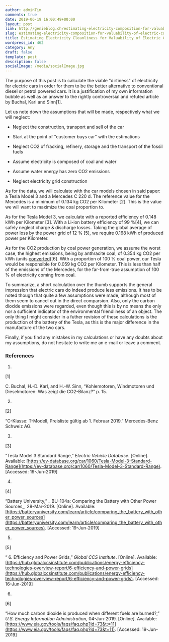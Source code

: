 ```yaml
---
author: adminTim
comments: true
date: 2019-06-19 16:00:49+00:00
layout: post
link: http://genieblog.ch/estimating-electricity-composition-for-valuability-of-electric-cars/
slug: estimating-electricity-composition-for-valuability-of-electric-cars
title: Estimating Electricity Cleanliness for Valuability of Electric Cars
wordpress_id: 462
category: Any
draft: false
template: post
description: false
socialImage: /media/socialImage.jpg
---
```





The purpose of this post is to calculate the viable "dirtiness" of electricity for electric cars in order for them to be the better alternative to conventional diesel or petrol powered cars. It is a justification of my own information bubble as well as an answer to the rightly controversial and refuted article by Buchal, Karl and Sinn ​[1]​.







Let us note down the assumptions that will be made, respectively what we will neglect:







  * Neglect the construction, transport and sell of the car


  * Start at the point of "customer buys car" with the estimations


  * Neglect CO2 of fracking, refinery, storage and the transport of the fossil fuels


  * Assume electricity is composed of coal and water


  * Assume water energy has zero CO2 emissions
  * Neglect electricity grid construction






As for the data, we will calculate with the car models chosen in said paper: a Tesla Model 3 and a Mercedes C 220 d. The reference value for the Mercedes is a minimum of 0.134 kg CO2 per Kilometer ​[2]​. This is the value we will want to maximize the coal proportion to.







As for the Tesla Model 3, we calculate with a reported efficiency of 0.148 kWh per Kilometer ​[3]​. With a Li-ion battery efficiency of 99 % ​[4]​, we can safely neglect charge & discharge losses. Taking the global average of power loss by the power grid of 12 % ​[5]​, we require 0.168 kWh of produced power per Kilometer.







As for the CO2 production by coal power generation, we assume the worst case, the highest emissions, being by anthracite coal, of 0.354 kg CO2 per kWh (units [converted](https://www.google.com/search?q=0.0002286+Pounds%2FBtu+in+kg%2FkWh)) ​[6]​. With a proportion of 100 % coal power, our Tesla would be responsible for 0.059 kg CO2 per Kilometer. This is less than half of the emissions of the Mercedes, for the far-from-true assumption of 100 % of electricity coming from coal.







To summarize, a short calculation over the thumb supports the general impression that electric cars do indeed produce less emissions. It has to be noted though that quite a few assumptions were made, although most of them seem to cancel out in the direct comparsion. Also, only the carbon dioxide emissions were regarded, even though this is by no means the only nor a sufficient indicator of the environmental friendliness of an object. The only thing I might consider in a futher revision of these calculations is the production of the battery of the Tesla, as this is the major difference in the manufacture of the two cars.







Finally, if you find any mistakes in my calculations or have any doubts about my assumptions, do not hesitate to write me an e-mail or leave a comment.







### References

  1. 


[1]

C. Buchal, H.-D. Karl, and H.-W. Sinn, “Kohlemotoren, Windmotoren und Dieselmotoren: Was zeigt die CO2-Bilanz?” p. 15.






  2. 


[2]

“C-Klasse: T-Modell, Preisliste gültig ab 1. Februar 2019.” Mercedes-Benz Schweiz AG.






  3. 


[3]

“Tesla Model 3 Standard Range,” _Electric Vehicle Database_.  [Online]. Available: [https://ev-database.org/car/1060/Tesla-Model-3-Standard-Range](https://ev-database.org/car/1060/Tesla-Model-3-Standard-Range). [Accessed: 19-Jun-2019]






  4. 


[4]

“Battery University,” _ BU-104a: Comparing the Battery with Other Power Sources_, 28-Mar-2019.  [Online]. Available: [https://batteryuniversity.com/learn/article/comparing_the_battery_with_other_power_sources](https://batteryuniversity.com/learn/article/comparing_the_battery_with_other_power_sources). [Accessed: 19-Jun-2019]






  5. 


[5]

“ 6. Efficiency and Power Grids,” _Global CCS Institute_.  [Online]. Available: [https://hub.globalccsinstitute.com/publications/energy-efficiency-technologies-overview-report/6-efficiency-and-power-grids](https://hub.globalccsinstitute.com/publications/energy-efficiency-technologies-overview-report/6-efficiency-and-power-grids). [Accessed: 16-Jun-2019]






  6. 


[6]

“How much carbon dioxide is produced when different fuels are burned?,” _U.S. Energy Information Administration_, 04-Jun-2019.  [Online]. Available: [https://www.eia.gov/tools/faqs/faq.php?id=73&t;=11](https://www.eia.gov/tools/faqs/faq.php?id=73&t=11). [Accessed: 19-Jun-2019]








